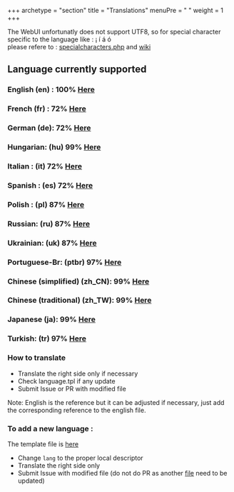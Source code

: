 +++
archetype = "section"
title = "Translations"
menuPre = "<i class='fas fa-language'></i> "
weight = 1
+++

The WebUI unfortunatly does not support UTF8, so for special character specific to the language like : &iexcl; &iacute; &aacute; &oacute;    
please refere to : [specialcharacters.php](https://www.degraeve.com/reference/specialcharacters.php) and [wiki](https://pl.wikipedia.org/wiki/Kodowanie_polskich_znak%C3%B3w)    

## Language currently supported 
### English (en) : 100% [Here](https://raw.githubusercontent.com/luc-github/ESP3D-WEBUI/2.1/www/js/language/en.js)    
### French (fr) : 72% [Here](https://raw.githubusercontent.com/luc-github/ESP3D-WEBUI/2.1/www/js/language/fr.js)    
### German (de): 72% [Here](https://raw.githubusercontent.com/luc-github/ESP3D-WEBUI/2.1/www/js/language/de.js)    
### Hungarian: (hu) 99% [Here](https://raw.githubusercontent.com/luc-github/ESP3D-WEBUI/2.1/www/js/language/hu.js)  
### Italian : (it) 72% [Here](https://raw.githubusercontent.com/luc-github/ESP3D-WEBUI/2.1/www/js/language/it.js)    
### Spanish : (es) 72% [Here](https://raw.githubusercontent.com/luc-github/ESP3D-WEBUI/2.1/www/js/language/es.js)    
### Polish : (pl) 87% [Here](https://raw.githubusercontent.com/luc-github/ESP3D-WEBUI/2.1/www/js/language/pl.js)  
### Russian: (ru) 87% [Here](https://raw.githubusercontent.com/luc-github/ESP3D-WEBUI/2.1/www/js/language/ru.js)   
### Ukrainian: (uk) 87% [Here](https://raw.githubusercontent.com/luc-github/ESP3D-WEBUI/2.1/www/js/language/uk.js)   
### Portuguese-Br: (ptbr) 97% [Here](https://raw.githubusercontent.com/luc-github/ESP3D-WEBUI/2.1/www/js/language/ptbr.js)   
### Chinese (simplified) (zh_CN): 99% [Here](https://raw.githubusercontent.com/luc-github/ESP3D-WEBUI/2.1/www/js/language/zh_CN.js)   
### Chinese (traditional) (zh_TW): 99% [Here](https://raw.githubusercontent.com/luc-github/ESP3D-WEBUI/2.1/www/js/language/zh_TW.js) 
### Japanese (ja): 99% [Here](https://raw.githubusercontent.com/luc-github/ESP3D-WEBUI/2.1/www/js/language/ja.js) 
### Turkish: (tr) 97% [Here](https://raw.githubusercontent.com/luc-github/ESP3D-WEBUI/2.1/www/js/language/tr.js)  
 
### How to translate
 * Translate the right side only if necessary
 * Check language.tpl if any update
 * Submit Issue or PR with modified file

Note: English is the reference but it can be adjusted if necessary, just add the corresponding reference to the english file.

### To add a new language :
The template file is [here](https://raw.githubusercontent.com/luc-github/ESP3D-WEBUI/2.1/www/js/language/lang.tpl)  
* Change `lang` to the proper local descriptor   
* Translate the right side only   
* Submit Issue with modified file (do not do PR as another [file](https://github.com/luc-github/ESP3D-WEBUI/blob/2.1/www/js/translate.js#L3) need to be updated)    


